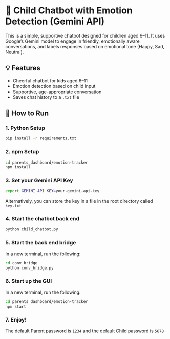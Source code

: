 
# 🧸 Child Chatbot with Emotion Detection (Gemini API)

This is a simple, supportive chatbot designed for children aged 6–11. It uses Google’s Gemini model to engage in friendly, emotionally aware conversations, and labels responses based on emotional tone (Happy, Sad, Neutral).

## 💡 Features

- Cheerful chatbot for kids aged 6–11
- Emotion detection based on child input
- Supportive, age-appropriate conversation
- Saves chat history to a `.txt` file

## 🚀 How to Run

### 1. Python Setup

```bash
pip install -r requirements.txt
```

### 2. npm Setup

```bash
cd parents_dashboard/emotion-tracker
npm install
```

### 3. Set your Gemini API Key

```bash
export GEMINI_API_KEY=your-gemini-api-key
```

Alternatively, you can store the key in a file in the root directory called `key.txt`

### 4. Start the chatbot back end

```bash
python child_chatbot.py
```

### 5. Start the back end bridge
In a new terminal, run the following:

```bash
cd conv_bridge
python conv_bridge.py
```

### 6. Start up the GUI
In a new terminal, run the following: 

```bash
cd parents_dashboard/emotion-tracker
npm start
```

### 7. Enjoy!

The default Parent password is `1234` and the default Child password is `5678`